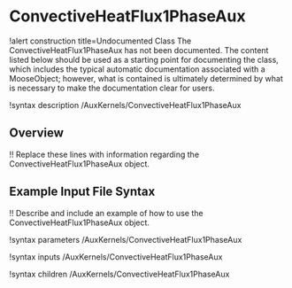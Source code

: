# ConvectiveHeatFlux1PhaseAux

!alert construction title=Undocumented Class
The ConvectiveHeatFlux1PhaseAux has not been documented. The content listed below should be used as a starting point for
documenting the class, which includes the typical automatic documentation associated with a
MooseObject; however, what is contained is ultimately determined by what is necessary to make the
documentation clear for users.

!syntax description /AuxKernels/ConvectiveHeatFlux1PhaseAux

## Overview

!! Replace these lines with information regarding the ConvectiveHeatFlux1PhaseAux object.

## Example Input File Syntax

!! Describe and include an example of how to use the ConvectiveHeatFlux1PhaseAux object.

!syntax parameters /AuxKernels/ConvectiveHeatFlux1PhaseAux

!syntax inputs /AuxKernels/ConvectiveHeatFlux1PhaseAux

!syntax children /AuxKernels/ConvectiveHeatFlux1PhaseAux
